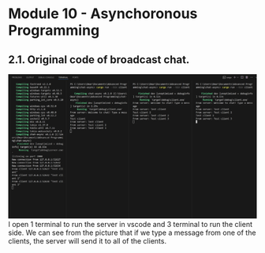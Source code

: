 # Module 10 - Asynchoronous Programming

## 2.1. Original code of broadcast chat.

![](imgfiles/Screenshot%202024-05-08%20112037.png)
I open 1 terminal to run the server in vscode and 3 terminal to run the client side. We can see from the picture that if we type a message from one of the clients, the server will send it to all of the clients.
